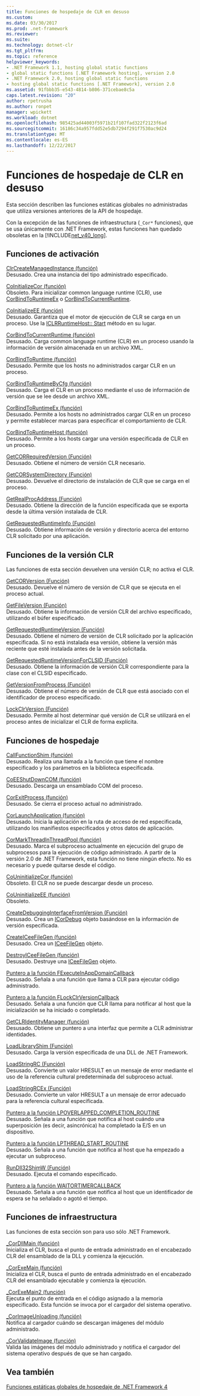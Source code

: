 ```yaml
---
title: Funciones de hospedaje de CLR en desuso
ms.custom: 
ms.date: 03/30/2017
ms.prod: .net-framework
ms.reviewer: 
ms.suite: 
ms.technology: dotnet-clr
ms.tgt_pltfrm: 
ms.topic: reference
helpviewer_keywords:
- .NET Framework 1.1, hosting global static functions
- global static functions [.NET Framework hosting], version 2.0
- .NET Framework 2.0, hosting global static functions
- hosting global static functions [.NET Framework], version 2.0
ms.assetid: 91fbbb35-e543-4814-b806-371cebae8c5a
caps.latest.revision: "20"
author: rpetrusha
ms.author: ronpet
manager: wpickett
ms.workload: dotnet
ms.openlocfilehash: 985425ad44003f5971b21f107fad322f2123f6ad
ms.sourcegitcommit: 16186c34a957fdd52e5db7294f291f7530ac9d24
ms.translationtype: MT
ms.contentlocale: es-ES
ms.lasthandoff: 12/22/2017
---
```

# <a name="deprecated-clr-hosting-functions"></a>Funciones de hospedaje de CLR en desuso
Esta sección describen las funciones estáticas globales no administradas que utiliza versiones anteriores de la API de hospedaje.  
  
 Con la excepción de las funciones de infraestructura (`_Cor*` funciones), que se usa únicamente con .NET Framework, estas funciones han quedado obsoletas en la [!INCLUDE[net_v40_long](../../../../includes/net-v40-long-md.md)].  
  
## <a name="activation-functions"></a>Funciones de activación  
 [ClrCreateManagedInstance (función)](../../../../docs/framework/unmanaged-api/hosting/clrcreatemanagedinstance-function.md)  
 Desusado. Crea una instancia del tipo administrado especificado.  
  
 [CoInitializeCor (función)](../../../../docs/framework/unmanaged-api/hosting/coinitializecor-function.md)  
 Obsoleto. Para inicializar common language runtime (CLR), use [CorBindToRuntimeEx](../../../../docs/framework/unmanaged-api/hosting/corbindtoruntimeex-function.md) o [CorBindToCurrentRuntime](../../../../docs/framework/unmanaged-api/hosting/corbindtocurrentruntime-function.md).  
  
 [CoInitializeEE (función)](../../../../docs/framework/unmanaged-api/hosting/coinitializeee-function.md)  
 Desusado. Garantiza que el motor de ejecución de CLR se carga en un proceso. Use la [ICLRRuntimeHost:: Start](../../../../docs/framework/unmanaged-api/hosting/iclrruntimehost-start-method.md) método en su lugar.  
  
 [CorBindToCurrentRuntime (función)](../../../../docs/framework/unmanaged-api/hosting/corbindtocurrentruntime-function.md)  
 Desusado. Carga common language runtime (CLR) en un proceso usando la información de versión almacenada en un archivo XML.  
  
 [CorBindToRuntime (función)](../../../../docs/framework/unmanaged-api/hosting/corbindtoruntime-function.md)  
 Desusado. Permite que los hosts no administrados cargar CLR en un proceso.  
  
 [CorBindToRuntimeByCfg (función)](../../../../docs/framework/unmanaged-api/hosting/corbindtoruntimebycfg-function.md)  
 Desusado. Carga el CLR en un proceso mediante el uso de información de versión que se lee desde un archivo XML.  
  
 [CorBindToRuntimeEx (función)](../../../../docs/framework/unmanaged-api/hosting/corbindtoruntimeex-function.md)  
 Desusado. Permite a los hosts no administrados cargar CLR en un proceso y permite establecer marcas para especificar el comportamiento de CLR.  
  
 [CorBindToRuntimeHost (función)](../../../../docs/framework/unmanaged-api/hosting/corbindtoruntimehost-function.md)  
 Desusado. Permite a los hosts cargar una versión especificada de CLR en un proceso.  
  
 [GetCORRequiredVersion (Función)](../../../../docs/framework/unmanaged-api/hosting/getcorrequiredversion-function.md)  
 Desusado. Obtiene el número de versión CLR necesario.  
  
 [GetCORSystemDirectory (Función)](../../../../docs/framework/unmanaged-api/hosting/getcorsystemdirectory-function.md)  
 Desusado. Devuelve el directorio de instalación de CLR que se carga en el proceso.  
  
 [GetRealProcAddress (Función)](../../../../docs/framework/unmanaged-api/hosting/getrealprocaddress-function.md)  
 Desusado. Obtiene la dirección de la función especificada que se exporta desde la última versión instalada de CLR.  
  
 [GetRequestedRuntimeInfo (Función)](../../../../docs/framework/unmanaged-api/hosting/getrequestedruntimeinfo-function.md)  
 Desusado. Obtiene información de versión y directorio acerca del entorno CLR solicitado por una aplicación.  
  
## <a name="clr-version-functions"></a>Funciones de la versión CLR  
 Las funciones de esta sección devuelven una versión CLR; no activa el CLR.  
  
 [GetCORVersion (Función)](../../../../docs/framework/unmanaged-api/hosting/getcorversion-function.md)  
 Desusado. Devuelve el número de versión de CLR que se ejecuta en el proceso actual.  
  
 [GetFileVersion (Función)](../../../../docs/framework/unmanaged-api/hosting/getfileversion-function.md)  
 Desusado. Obtiene la información de versión CLR del archivo especificado, utilizando el búfer especificado.  
  
 [GetRequestedRuntimeVersion (Función)](../../../../docs/framework/unmanaged-api/hosting/getrequestedruntimeversion-function.md)  
 Desusado. Obtiene el número de versión de CLR solicitado por la aplicación especificada. Si no está instalada esa versión, obtiene la versión más reciente que esté instalada antes de la versión solicitada.  
  
 [GetRequestedRuntimeVersionForCLSID (Función)](../../../../docs/framework/unmanaged-api/hosting/getrequestedruntimeversionforclsid-function.md)  
 Desusado. Obtiene la información de versión CLR correspondiente para la clase con el CLSID especificado.  
  
 [GetVersionFromProcess (Función)](../../../../docs/framework/unmanaged-api/hosting/getversionfromprocess-function.md)  
 Desusado. Obtiene el número de versión de CLR que está asociado con el identificador de proceso especificado.  
  
 [LockClrVersion (Función)](../../../../docs/framework/unmanaged-api/hosting/lockclrversion-function.md)  
 Desusado. Permite al host determinar qué versión de CLR se utilizará en el proceso antes de inicializar el CLR de forma explícita.  
  
## <a name="hosting-functions"></a>Funciones de hospedaje  
 [CallFunctionShim (función)](../../../../docs/framework/unmanaged-api/hosting/callfunctionshim-function.md)  
 Desusado. Realiza una llamada a la función que tiene el nombre especificado y los parámetros en la biblioteca especificada.  
  
 [CoEEShutDownCOM (función)](../../../../docs/framework/unmanaged-api/hosting/coeeshutdowncom-function.md)  
 Desusado. Descarga un ensamblado COM del proceso.  
  
 [CorExitProcess (función)](../../../../docs/framework/unmanaged-api/hosting/corexitprocess-function.md)  
 Desusado. Se cierra el proceso actual no administrado.  
  
 [CorLaunchApplication (función)](../../../../docs/framework/unmanaged-api/hosting/corlaunchapplication-function.md)  
 Desusado. Inicia la aplicación en la ruta de acceso de red especificada, utilizando los manifiestos especificados y otros datos de aplicación.  
  
 [CorMarkThreadInThreadPool (función)](../../../../docs/framework/unmanaged-api/hosting/cormarkthreadinthreadpool-function.md)  
 Desusado. Marca el subproceso actualmente en ejecución del grupo de subprocesos para la ejecución de código administrado. A partir de la versión 2.0 de .NET Framework, esta función no tiene ningún efecto. No es necesario y puede quitarse desde el código.  
  
 [CoUninitializeCor (función)](../../../../docs/framework/unmanaged-api/hosting/couninitializecor-function.md)  
 Obsoleto. El CLR no se puede descargar desde un proceso.  
  
 [CoUninitializeEE (función)](../../../../docs/framework/unmanaged-api/hosting/couninitializeee-function.md)  
 Obsoleto.  
  
 [CreateDebuggingInterfaceFromVersion (Función)](../../../../docs/framework/unmanaged-api/hosting/createdebugginginterfacefromversion-function.md)  
 Desusado. Crea un [ICorDebug](../../../../docs/framework/unmanaged-api/debugging/icordebug-interface.md) objeto basándose en la información de versión especificada.  
  
 [CreateICeeFileGen (función)](../../../../docs/framework/unmanaged-api/hosting/createiceefilegen-function.md)  
 Desusado. Crea un [ICeeFileGen](../../../../docs/framework/unmanaged-api/hosting/iceefilegen-class.md) objeto.  
  
 [DestroyICeeFileGen (función)](../../../../docs/framework/unmanaged-api/hosting/destroyiceefilegen-function.md)  
 Desusado. Destruye una [ICeeFileGen](../../../../docs/framework/unmanaged-api/hosting/iceefilegen-class.md) objeto.  
  
 [Puntero a la función FExecuteInAppDomainCallback](../../../../docs/framework/unmanaged-api/hosting/fexecuteinappdomaincallback-function-pointer.md)  
 Desusado. Señala a una función que llama a CLR para ejecutar código administrado.  
  
 [Puntero a la función FLockClrVersionCallback](../../../../docs/framework/unmanaged-api/hosting/flockclrversioncallback-function-pointer.md)  
 Desusado. Señala a una función que CLR llama para notificar al host que la inicialización se ha iniciado o completado.  
  
 [GetCLRIdentityManager (función)](../../../../docs/framework/unmanaged-api/hosting/getclridentitymanager-function.md)  
 Desusado. Obtiene un puntero a una interfaz que permite a CLR administrar identidades.  
  
 [LoadLibraryShim (Función)](../../../../docs/framework/unmanaged-api/hosting/loadlibraryshim-function.md)  
 Desusado. Carga la versión especificada de una DLL de .NET Framework.  
  
 [LoadStringRC (Función)](../../../../docs/framework/unmanaged-api/hosting/loadstringrc-function.md)  
 Desusado. Convierte un valor HRESULT en un mensaje de error mediante el uso de la referencia cultural predeterminada del subproceso actual.  
  
 [LoadStringRCEx (Función)](../../../../docs/framework/unmanaged-api/hosting/loadstringrcex-function.md)  
 Desusado. Convierte un valor HRESULT a un mensaje de error adecuado para la referencia cultural especificada.  
  
 [Puntero a la función LPOVERLAPPED_COMPLETION_ROUTINE](../../../../docs/framework/unmanaged-api/hosting/lpoverlapped-completion-routine-function-pointer.md)  
 Desusado. Señala a una función que notifica al host cuándo una superposición (es decir, asincrónica) ha completado la E/S en un dispositivo.  
  
 [Puntero a la función LPTHREAD_START_ROUTINE](../../../../docs/framework/unmanaged-api/hosting/lpthread-start-routine-function-pointer.md)  
 Desusado. Señala a una función que notifica al host que ha empezado a ejecutar un subproceso.  
  
 [RunDll32ShimW (Función)](../../../../docs/framework/unmanaged-api/hosting/rundll32shimw-function.md)  
 Desusado. Ejecuta el comando especificado.  
  
 [Puntero a la función WAITORTIMERCALLBACK](../../../../docs/framework/unmanaged-api/hosting/waitortimercallback-function-pointer.md)  
 Desusado. Señala a una función que notifica al host que un identificador de espera se ha señalado o agotó el tiempo.  
  
## <a name="infrastructure-functions"></a>Funciones de infraestructura  
 Las funciones de esta sección son para uso sólo .NET Framework.  
  
 [_CorDllMain (función)](../../../../docs/framework/unmanaged-api/hosting/cordllmain-function.md)  
 Inicializa el CLR, busca el punto de entrada administrado en el encabezado CLR del ensamblado de la DLL y comienza la ejecución.  
  
 [_CorExeMain (función)](../../../../docs/framework/unmanaged-api/hosting/corexemain-function.md)  
 Inicializa el CLR, busca el punto de entrada administrado en el encabezado CLR del ensamblado ejecutable y comienza la ejecución.  
  
 [_CorExeMain2 (función)](../../../../docs/framework/unmanaged-api/hosting/corexemain2-function.md)  
 Ejecuta el punto de entrada en el código asignado a la memoria especificado. Esta función se invoca por el cargador del sistema operativo.  
  
 [_CorImageUnloading (función)](../../../../docs/framework/unmanaged-api/hosting/corimageunloading-function.md)  
 Notifica al cargador cuándo se descargan imágenes del módulo administrado.  
  
 [_CorValidateImage (función)](../../../../docs/framework/unmanaged-api/hosting/corvalidateimage-function.md)  
 Valida las imágenes del módulo administrado y notifica el cargador del sistema operativo después de que se han cargado.  
  
## <a name="see-also"></a>Vea también  
 [Funciones estáticas globales de hospedaje de .NET Framework 4](../../../../docs/framework/unmanaged-api/hosting/net-framework-4-hosting-global-static-functions.md) 
